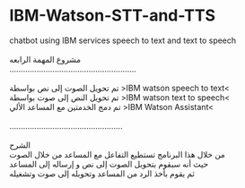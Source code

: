 # IBM-Watson-STT-and-TTS<br>
chatbot using IBM services speech to text and text to speech<br>
<br>مشروع المهمة الرابعه
<br>........................................................<br><br>
تم تحويل الصوت إلى نص بواسطة >IBM watson speech to text<<br>
تم تحويل النص إلى صوت بواسطة >IBM watson text to speech<<br>
تم دمج الخدمتين مع المساعد الألي >IBM Watson Assistant<<br>
<br>..................................................<br>
<br>الشرح
<br>من خلال هذا البرنامج تستطيع التفاعل مع المساعد من خلال الصوت
<br>حيث أنه سيقوم بتحوبل الصوت إلى نص و إرساله إلى المساعد 
<br>ثم يقوم بأخذ الرد من المساعد وتحوبله إلى صوت وتشغيله
